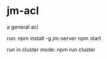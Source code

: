 # jm-acl
a general acl

run:
npm install -g jm-server
npm start

run in cluster mode:
npm run cluster
